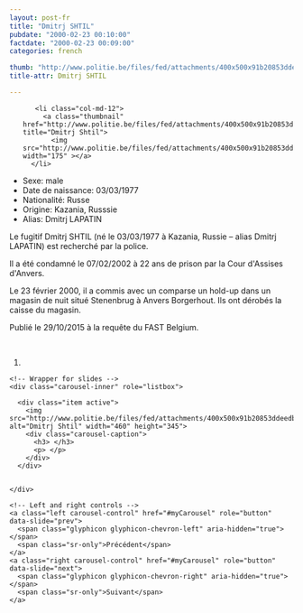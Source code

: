 ```yaml
---
layout: post-fr
title: "Dmitrj SHTIL"
pubdate: "2000-02-23 00:10:00"
factdate: "2000-02-23 00:09:00"
categories: french

thumb: "http://www.politie.be/files/fed/attachments/400x500x91b20853ddeedb44036628fd2982f744_thumb.jpg.pagespeed.ic.UfORR3dfCo.jpg"
title-attr: Dmitrj SHTIL

---
```


<div class="row">

  <div class="col-xs-6 col-md-4">
<ul class="row polaroids">

       <li class="col-md-12">  
         <a class="thumbnail" href="http://www.politie.be/files/fed/attachments/400x500x91b20853ddeedb44036628fd2982f744_thumb.jpg.pagespeed.ic.UfORR3dfCo.jpg" title="Dmitrj Shtil">
           <img src="http://www.politie.be/files/fed/attachments/400x500x91b20853ddeedb44036628fd2982f744_thumb.jpg.pagespeed.ic.UfORR3dfCo.jpg" width="175" ></a>
      </li>  

  </ul>

  
  </div>
  <div class="col-xs-12 col-md-8">
 
<ul>
<li>Sexe: male</li>
<li>Date de naissance: 03/03/1977</li>
<li>Nationalité: Russe</li>
<li>Origine: Kazania, Russsie</li>
<li>Alias: Dmitrj LAPATIN</li>
</ul> 


<p>Le fugitif Dmitrj SHTIL (né le 03/03/1977 à Kazania, Russie  – alias Dmitrj LAPATIN) est recherché par la police.</p>
<p>Il a été condamné le 07/02/2002 à 22 ans de prison par la Cour d'Assises d'Anvers.</p>
<p>Le 23 février 2000, il a commis avec un comparse un hold-up dans un magasin de nuit situé Stenenbrug à Anvers Borgerhout. Ils ont dérobés la caisse du magasin.</p>
<p>Publié le 29/10/2015 à la requête du FAST Belgium.</p>

<!-- SLIDER -->
<div class="container"  class="col-xs-12 col-md-12">
  <br>
  <div id="myCarousel" class="carousel slide" data-ride="carousel">
    <!-- Indicators -->
    <ol class="carousel-indicators">
      <li data-target="#myCarousel" data-slide-to="0" class="active"></li>
    </ol>

    <!-- Wrapper for slides -->
    <div class="carousel-inner" role="listbox">

      <div class="item active">
        <img src="http://www.politie.be/files/fed/attachments/400x500x91b20853ddeedb44036628fd2982f744_thumb.jpg.pagespeed.ic.UfORR3dfCo.jpg" alt="Dmitrj Shtil" width="460" height="345">
        <div class="carousel-caption">
          <h3> </h3>
          <p> </p>
        </div>
      </div>

  
    </div>

    <!-- Left and right controls -->
    <a class="left carousel-control" href="#myCarousel" role="button" data-slide="prev">
      <span class="glyphicon glyphicon-chevron-left" aria-hidden="true"></span>
      <span class="sr-only">Précédent</span>
    </a>
    <a class="right carousel-control" href="#myCarousel" role="button" data-slide="next">
      <span class="glyphicon glyphicon-chevron-right" aria-hidden="true"></span>
      <span class="sr-only">Suivant</span>
    </a>
  </div>
</div>

  <link rel="stylesheet" href="http://maxcdn.bootstrapcdn.com/bootstrap/3.3.5/css/bootstrap.min.css">
  <script src="https://ajax.googleapis.com/ajax/libs/jquery/1.11.3/jquery.min.js"></script>
  <script src="http://maxcdn.bootstrapcdn.com/bootstrap/3.3.5/js/bootstrap.min.js"></script>
  <!-- SLIDER -->
  
</div>


</div>

